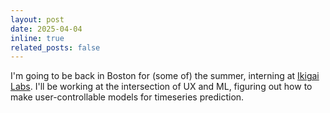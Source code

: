 ```yaml
---
layout: post
date: 2025-04-04
inline: true
related_posts: false
---
```


I'm going to be back in Boston for (some of) the summer, interning at [Ikigai Labs](https://ikigailabs.io). 
I'll be working at the intersection of UX and ML, figuring out how to make user-controllable models
for timeseries prediction.